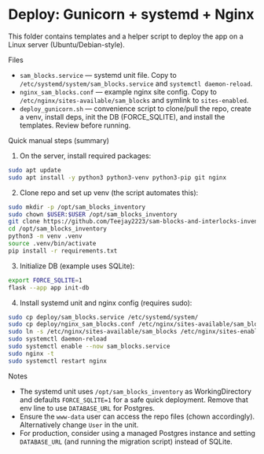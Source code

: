 Deploy: Gunicorn + systemd + Nginx
=================================

This folder contains templates and a helper script to deploy the app on a Linux server (Ubuntu/Debian-style).

Files
- `sam_blocks.service` — systemd unit file. Copy to `/etc/systemd/system/sam_blocks.service` and `systemctl daemon-reload`.
- `nginx_sam_blocks.conf` — example nginx site config. Copy to `/etc/nginx/sites-available/sam_blocks` and symlink to `sites-enabled`.
- `deploy_gunicorn.sh` — convenience script to clone/pull the repo, create a venv, install deps, init the DB (FORCE_SQLITE), and install the templates. Review before running.

Quick manual steps (summary)
1. On the server, install required packages:

```bash
sudo apt update
sudo apt install -y python3 python3-venv python3-pip git nginx
```

2. Clone repo and set up venv (the script automates this):

```bash
sudo mkdir -p /opt/sam_blocks_inventory
sudo chown $USER:$USER /opt/sam_blocks_inventory
git clone https://github.com/Teejay2223/sam-blocks-and-interlocks-inventory.git /opt/sam_blocks_inventory
cd /opt/sam_blocks_inventory
python3 -m venv .venv
source .venv/bin/activate
pip install -r requirements.txt
```

3. Initialize DB (example uses SQLite):

```bash
export FORCE_SQLITE=1
flask --app app init-db
```

4. Install systemd unit and nginx config (requires sudo):

```bash
sudo cp deploy/sam_blocks.service /etc/systemd/system/
sudo cp deploy/nginx_sam_blocks.conf /etc/nginx/sites-available/sam_blocks
sudo ln -s /etc/nginx/sites-available/sam_blocks /etc/nginx/sites-enabled/
sudo systemctl daemon-reload
sudo systemctl enable --now sam_blocks.service
sudo nginx -t
sudo systemctl restart nginx
```

Notes
- The systemd unit uses `/opt/sam_blocks_inventory` as WorkingDirectory and defaults `FORCE_SQLITE=1` for a safe quick deployment. Remove that env line to use `DATABASE_URL` for Postgres.
- Ensure the `www-data` user can access the repo files (chown accordingly). Alternatively change `User` in the unit.
- For production, consider using a managed Postgres instance and setting `DATABASE_URL` (and running the migration script) instead of SQLite.
